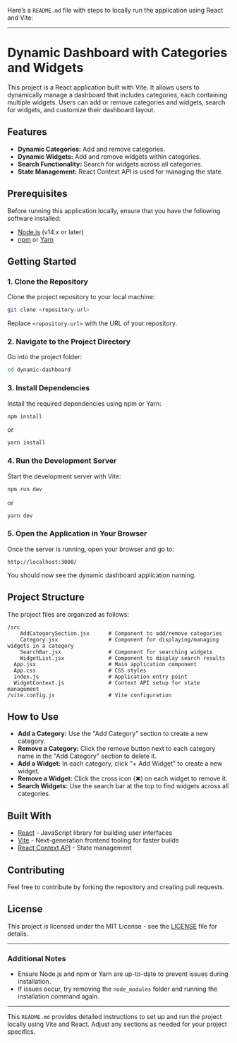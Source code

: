 Here’s a `README.md` file with steps to locally run the application using React and Vite:

---

# Dynamic Dashboard with Categories and Widgets

This project is a React application built with Vite. It allows users to dynamically manage a dashboard that includes categories, each containing multiple widgets. Users can add or remove categories and widgets, search for widgets, and customize their dashboard layout.

## Features

- **Dynamic Categories:** Add and remove categories.
- **Dynamic Widgets:** Add and remove widgets within categories.
- **Search Functionality:** Search for widgets across all categories.
- **State Management:** React Context API is used for managing the state.

## Prerequisites

Before running this application locally, ensure that you have the following software installed:

- [Node.js](https://nodejs.org/) (v14.x or later)
- [npm](https://www.npmjs.com/) or [Yarn](https://yarnpkg.com/)

## Getting Started

### 1. Clone the Repository

Clone the project repository to your local machine:

```bash
git clone <repository-url>
```

Replace `<repository-url>` with the URL of your repository.

### 2. Navigate to the Project Directory

Go into the project folder:

```bash
cd dynamic-dashboard
```

### 3. Install Dependencies

Install the required dependencies using npm or Yarn:

```bash
npm install
```

or

```bash
yarn install
```

### 4. Run the Development Server

Start the development server with Vite:

```bash
npm run dev
```

or

```bash
yarn dev
```

### 5. Open the Application in Your Browser

Once the server is running, open your browser and go to:

```
http://localhost:3000/
```

You should now see the dynamic dashboard application running.

## Project Structure

The project files are organized as follows:

```
/src
    AddCategorySection.jsx      # Component to add/remove categories
    Category.jsx                # Component for displaying/managing widgets in a category
    SearchBar.jsx               # Component for searching widgets
    WidgetList.jsx              # Component to display search results
  App.jsx                       # Main application component
  App.css                       # CSS styles
  index.js                      # Application entry point
  WidgetContext.js              # Context API setup for state management
/vite.config.js                 # Vite configuration
```

## How to Use

- **Add a Category:** Use the "Add Category" section to create a new category.
- **Remove a Category:** Click the remove button next to each category name in the "Add Category" section to delete it.
- **Add a Widget:** In each category, click "+ Add Widget" to create a new widget.
- **Remove a Widget:** Click the cross icon (✖) on each widget to remove it.
- **Search Widgets:** Use the search bar at the top to find widgets across all categories.

## Built With

- [React](https://reactjs.org/) - JavaScript library for building user interfaces
- [Vite](https://vitejs.dev/) - Next-generation frontend tooling for faster builds
- [React Context API](https://reactjs.org/docs/context.html) - State management

## Contributing

Feel free to contribute by forking the repository and creating pull requests.

## License

This project is licensed under the MIT License - see the [LICENSE](LICENSE) file for details.

---

### Additional Notes

- Ensure Node.js and npm or Yarn are up-to-date to prevent issues during installation.
- If issues occur, try removing the `node_modules` folder and running the installation command again.

---

This `README.md` provides detailed instructions to set up and run the project locally using Vite and React. Adjust any sections as needed for your project specifics.
